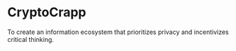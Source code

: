 # CryptoCrapp
To create an information ecosystem that prioritizes privacy and incentivizes critical thinking.
